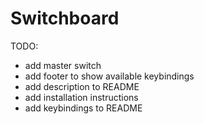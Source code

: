 # Switchboard

TODO:
- add master switch
- add footer to show available keybindings
- add description to README
- add installation instructions
- add keybindings to README
